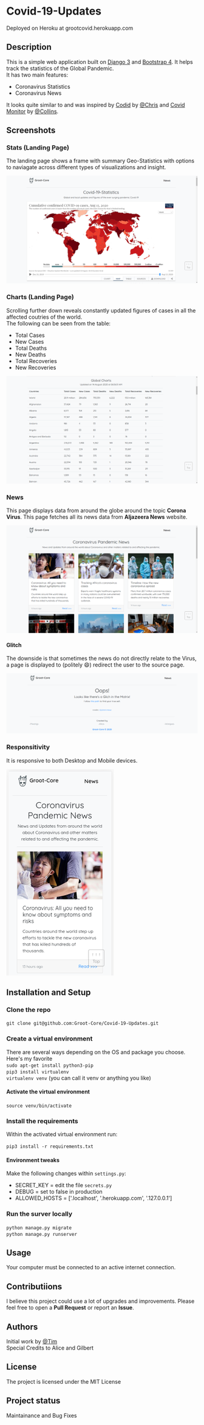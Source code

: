 # Covid-19-Updates

Deployed on Heroku at grootcovid.herokuapp.com

## Description

This is a simple web application built on [Django 3](https://docs.djangoproject.com/en/3.1/) and [Bootstrap 4](https://getbootstrap.com/docs/4.0/getting-started/introduction/). It helps track the statistics of the Global Pandemic.  
It has two main features:  

- Coronavirus Statistics  
- Coronavirus News  

It looks quite similar to and was inspired by [Codid](https://codid19.netlify.com/) by [@Chris](https://github.com/ChrisAchinga) and [Covid Monitor](https://covidmonitor.gq/) by [@Collins](https://github.com/collinsmuriuki/).

## Screenshots

### Stats (Landing Page)

The landing page shows a frame with summary Geo-Statistics with options to naviagate across different types of visualizations and insight.  

![Stats Screenshot](static/img/screenshots/stats.png)

### Charts (Landing Page)

Scrolling further down reveals constantly updated figures of cases in all the affected coutries of the world.  
The following can be seen from the table:  

- Total Cases
- New Cases
- Total Deaths
- New Deaths
- Total Recoveries
- New Recoveries

![Charts Screenshot](static/img/screenshots/charts.png)

### News

This page displays data from around the globe around the topic __Corona Virus__. This page fetches all its news data from __Aljazeera News__ website.

![News Screenshot](static/img/screenshots/news.png)  

#### Glitch

The downside is that sometimes the news do not directly relate to the Virus, a page is displayed to (politely :smile:) redirect the user to the source page.

![News Screenshot](static/img/screenshots/glitch.png)

### Responsitivity  

It is responsive to both Desktop and Mobile devices.  

![Responsive Screenshot](static/img/screenshots/responsive.png)

## Installation and Setup

### Clone the repo

`git clone git@github.com:Groot-Core/Covid-19-Updates.git`

### Create a virtual environment

There are several ways depending on the OS and package you choose. Here's my favorite  
`sudo apt-get install python3-pip`  
`pip3 install virtualenv`  
`virtualenv venv` (you can call it venv or anything you like)

#### Activate the virtual environment  

`source venv/bin/activate`  

### Install the requirements

Within the activated virtual environment run:

`pip3 install -r requirements.txt`

#### Environment tweaks

Make the following changes within `settings.py`:  

- SECRET_KEY = edit the file `secrets.py`  
- DEBUG = set to false in production  
- ALLOWED_HOSTS = ['.localhost', '.herokuapp.com', '.127.0.0.1']

### Run the surver locally

`python manage.py migrate`  
`python manage.py runserver`  

## Usage  

Your computer must be connected to an active internet connection.  

## Contributiions  

I believe this project could use a lot of upgrades and improvements. Please feel free to open a __Pull Request__ or report an __Issue__.  

## Authors

Initial work by [@Tim](https://github.com/wwangwe)  
Special Credits to Alice and Gilbert

## License

The project is licensed under the MIT License

## Project status

Maintainance and Bug Fixes  
